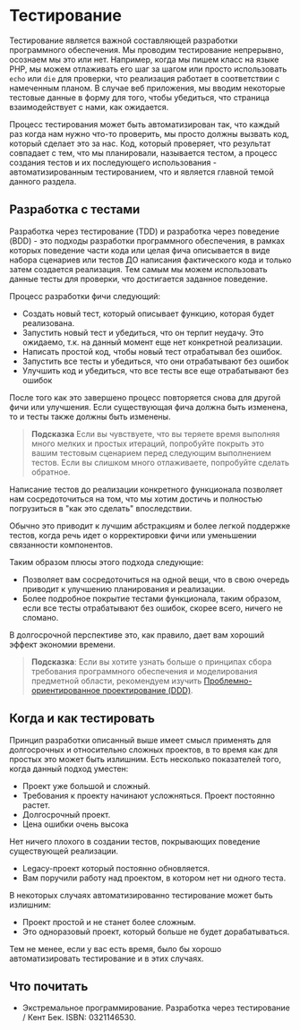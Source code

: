 Тестирование
============

Тестирование является важной составляющей разработки программного обеспечения. Мы проводим тестирование непрерывно, осознаем мы это или нет.
Например, когда мы пишем класс на языке PHP, мы можем отлаживать его шаг за шагом или просто использовать `echo` или `die` для проверки, что
реализация работает в соответствии с намеченным планом. В случае веб приложения, мы вводим некоторые тестовые данные в форму для того, чтобы
убедиться, что страница взаимодействует с нами, как ожидается.

Процесс тестирования может быть автоматизирован так, что каждый раз когда нам нужно что-то проверить, мы просто должны 
вызвать код, который сделает это за нас. Код, который проверяет, что результат совпадает с тем, что мы планировали, называется тестом, а процесс
создания тестов и их последующего использования - автоматизированным тестированием, что и является главной темой данного раздела.


Разработка с тестами
--------------------

Разработка через тестирование (TDD) и разработка через поведение (BDD) - это подходы разработки программного обеспечения, в рамках которых
поведение части кода или целая фича описывается в виде набора сценариев или тестов ДО написания фактического кода и только
затем создается реализация. Тем самым мы можем использовать данные тесты для проверки, что достигается заданное поведение.

Процесс разработки фичи следующий:

- Создать новый тест, который описывает функцию, которая будет реализована.
- Запустить новый тест и убедиться, что он терпит неудачу. Это ожидаемо, т.к. на данный момент еще нет конкретной реализации.
- Написать простой код, чтобы новый тест отрабатывал без ошибок.
- Запустить все тесты и убедиться, что они отрабатывают без ошибок
- Улучшить код и убедиться, что все тесты все еще отрабатывают без ошибок

После того как это завершено процесс повторяется снова для другой фичи или улучшения. Если существующая фича должна быть изменена, то и тесты
также должны быть изменены.

> **Подсказка** Если вы чувствуете, что вы теряете время выполняя много мелких и простых итераций, попробуйте покрыть это 
> вашим тестовым сценарием перед следующим выполнением тестов. Если вы слишком много отлаживаете, попробуйте сделать обратное.

Написание тестов до реализации конкретного функционала позволяет нам сосредоточиться на том, что мы хотим достичь и полностью
погрузиться в "как это сделать" впоследствии. 

Обычно это приводит к лучшим абстракциям и более легкой поддержке тестов, когда речь идет о корректировки фичи или уменьшении связанности компонентов.

Таким образом плюсы этого подхода следующие:

- Позволяет вам сосредоточиться на одной вещи, что в свою очередь приводит к улучшению планирования и реализации.
- Более подробное покрытие тестами функционала, таким образом, если все тесты отрабатывают без ошибок, скорее всего, ничего не сломано.

В долгосрочной перспективе это, как правило, дает вам хороший эффект экономии времени.

> **Подсказка**: Если вы хотите узнать больше о принципах сбора требования программного обеспечения и моделирования
> предметной области, рекомендуем изучить [Проблемно-ориентированное проектирование (DDD)](https://en.wikipedia.org/wiki/Domain-driven_design).

Когда и как тестировать
-----------------------

Принцип разработки описанный выше имеет смысл применять для долгосрочных и относительно сложных проектов, в то время как для простых это может быть
излишним. Есть несколько показателей того, когда данный подход уместен:

- Проект уже большой и сложный.
- Требования к проекту начинают усложняться. Проект постоянно растет.
- Долгосрочный проект.
- Цена ошибки очень высока

Нет ничего плохого в создании тестов, покрывающих поведение существующей реализации.

- Legacy-проект который постоянно обновляется.
- Вам поручили работу над проектом, в котором нет ни одного теста.

В некоторых случаях автоматизированно тестирование может быть излишним:

- Проект простой и не станет более сложным.
- Это одноразовый проект, который больше не будет дорабатываться.

Тем не менее, если у вас есть время, было бы хорошо автоматизировать тестирование и в этих случаях.

Что почитать
------------

- Экстремальное программирование. Разработка через тестирование / Кент Бек. ISBN: 0321146530.

